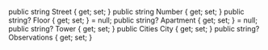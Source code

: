   public string Street { get; set; }
        public string  Number { get; set; }
        public string? Floor { get; set; } = null;
        public string? Apartment { get; set; } = null;
        public string?  Tower { get; set; }
        public Cities City { get; set; }
        public string? Observations { get; set; }